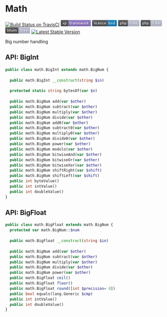 Math
====

[![Build Status on TravisCI](https://secure.travis-ci.org/xp-framework/math.svg)](http://travis-ci.org/xp-framework/math)
[![XP Framework Module](https://raw.githubusercontent.com/xp-framework/web/master/static/xp-framework-badge.png)](https://github.com/xp-framework/core)
[![BSD Licence](https://raw.githubusercontent.com/xp-framework/web/master/static/licence-bsd.png)](https://github.com/xp-framework/core/blob/master/LICENCE.md)
[![Requires PHP 5.6+](https://raw.githubusercontent.com/xp-framework/web/master/static/php-5_6plus.png)](http://php.net/)
[![Supports PHP 7.0+](https://raw.githubusercontent.com/xp-framework/web/master/static/php-7_0plus.png)](http://php.net/)
[![Supports HHVM 3.4+](https://raw.githubusercontent.com/xp-framework/web/master/static/hhvm-3_4plus.png)](http://hhvm.com/)
[![Latest Stable Version](https://poser.pugx.org/xp-framework/math/version.png)](https://packagist.org/packages/xp-framework/math)

Big number handling

API: BigInt
-----------

```php
public class math.BigInt extends math.BigNum {

  public math.BigInt __construct(string $in)

  protected static string bytesOf(var $n)

  public math.BigNum add(var $other)
  public math.BigNum subtract(var $other)
  public math.BigNum multiply(var $other)
  public math.BigNum divide(var $other)
  public math.BigNum add0(var $other)
  public math.BigNum subtract0(var $other)
  public math.BigNum multiply0(var $other)
  public math.BigNum divide0(var $other)
  public math.BigNum power(var $other)
  public math.BigNum modulo(var $other)
  public math.BigNum bitwiseAnd(var $other)
  public math.BigNum bitwiseOr(var $other)
  public math.BigNum bitwiseXor(var $other)
  public math.BigNum shiftRight(var $shift)
  public math.BigNum shiftLeft(var $shift)
  public int byteValue()
  public int intValue()
  public int doubleValue()
}
```

API: BigFloat
-------------

```php
public class math.BigFloat extends math.BigNum {
  protected var math.BigNum::$num

  public math.BigFloat __construct(string $in)

  public math.BigNum add(var $other)
  public math.BigNum subtract(var $other)
  public math.BigNum multiply(var $other)
  public math.BigNum divide(var $other)
  public math.BigNum power(var $other)
  public math.BigFloat ceil()
  public math.BigFloat floor()
  public math.BigFloat round([int $precision= 0])
  public bool equals(lang.Generic $cmp)
  public int intValue()
  public int doubleValue()
}
```
